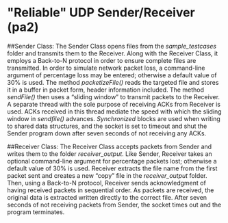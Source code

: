 # "Reliable" UDP Sender/Receiver (pa2)
##Sender Class:
The Sender Class opens files from the *sample_testcases* folder and transmits them to the Receiver. Along with the Receiver Class, it employs a Back-to-N protocol in order to ensure complete files are transmitted. In order to simulate network packet loss, a command-line argument of percentage loss may be entered; otherwise a default value of 30% is used.
	The method *packetizeFile()* reads the targeted file and stores it in a buffer in packet form, header information included. The method *sendFile()*  then uses a “sliding window” to transmit packets to the Receiver.
	A separate thread with the sole purpose of receiving ACKs from Receiver is used. ACKs received in this thread mediate the speed with which the sliding window in *sendfile()* advances. *Synchronized* blocks are used when writing to shared data structures, and the socket is set to timeout and shut the Sender program down after seven seconds of not receiving any ACKs. 

##Receiver Class:
The Receiver Class accepts packets from Sender and writes them to the folder *receiver_output*. Like Sender, Receiver takes an optional command-line argument for percentage packets lost; otherwise a default value of 30% is used.
	Receiver extracts the file name from the first packet sent and creates a new “copy” file in the *receiver_output* folder. Then, using a Back-to-N protocol, Receiver sends acknowledgment of having received packets in sequential order. As packets are received, the original data is extracted written directly to the correct file. After seven seconds of not receiving packets from Sender, the  socket times out and the program terminates. 
